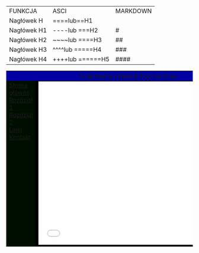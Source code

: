<table>
<tr>
	<td>FUNKCJA</td>	<td>ASCI</td>		<td>MARKDOWN</td>
</tr>
<tr>
	<td>Nagłówek H</td>	<td>====lub==H1</td>
</tr>
<tr>
	<td>Nagłówek H1</td>	<td>----lub ===H2</td>		<td>#</td>
</tr>
<tr>
	<td>Nagłówek H2</td>	<td>~~~~lub ====H3</td>		<td>##</td>
</tr>
<tr>
	<td>Nagłówek H3</td>	<td>^^^^lub =====H4</td>	<td>###</td>
</tr>
<tr>
	<td>Nagłówek H4</td>	<td>++++lub ======H5</td>	<td>####</td>
</tr>
</table>


<table width="750" align="center" cellspacing="0" cellpadding="10">
<tr>
<td bgcolor="kolor góra" colspan="2" align="center" valign="middle">Tutaj można umieścić logo serwisu</td>
</tr>
<tr>
<td bgcolor="kolor menu" width="150" valign="top">
<!-- MENU -->
<a target="strona" href="home.html">Strona główna</a><br />
<a target="strona" href="strona1.html">Rozdział 1</a><br />
<a target="strona" href="strona2.html">Rozdział 2</a><br />
<a target="strona" href="linki.html">Linki</a><br />
<a href="mailto:jan_kowalski@example.com">Kontakt</a><br>
<!-- MENU koniec -->
</td>
<td bgcolor="kolor strony" valign="top"><iframe name="strona" src="home.html" width="560" height="440" frameborder="0"></iframe></td>
</tr>
</table>

